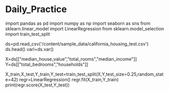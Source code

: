 # Daily_Practice



import pandas as pd
import numpy as np
import seaborn as sns
from sklearn.linear_model import LinearRegression
from sklearn.model_selection import train_test_split

ds=pd.read_csv('/content/sample_data/california_housing_test.csv')
ds.head()
varl=ds.var()

X=ds[["median_house_value","total_rooms","median_income"]]
Y=ds[["total_bedrooms","households"]]

X_train,X_test,Y_train,Y_test=train_test_split(X,Y,test_size=0.25,random_state=42)
regr=LinearRegression()
regr.fit(X_train,Y_train)
print(regr.score(X_test,Y_test))
